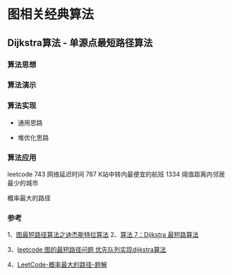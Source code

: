 # 图相关经典算法






## Dijkstra算法 - 单源点最短路径算法

### 算法思想


### 算法演示


### 算法实现

- 通用思路


- 堆优化思路



### 算法应用

leetcode
743 网络延迟时间
787 K站中转内最便宜的航班
1334 阈值距离内邻居最少的城市

概率最大的路径





### 参考

1、[图最短路径算法之迪杰斯特拉算法](https://houbb.github.io/2020/01/23/data-struct-learn-03-graph-dijkstra)
2、[算法 7：Dijkstra 最短路算法](https://wiki.jikexueyuan.com/project/easy-learn-algorithm/dijkstra.html)

3、[leetcode 图的最短路径问题 优先队列实现dijkstra算法](https://www.codeleading.com/article/80502848318/)

4、[LeetCode-概率最大的路径-题解](https://juejin.cn/post/7026249509663424525)






